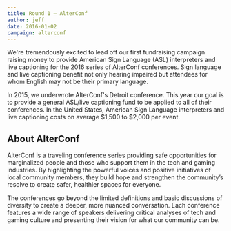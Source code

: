 ```yaml
---
title: Round 1 – AlterConf
author: jeff
date: 2016-01-02
campaign: alterconf
---
```


We're tremendously excited to lead off our first fundraising campaign raising money to provide American Sign Language (ASL) interpreters and live captioning for the 2016 series of AlterConf conferences. Sign language and live captioning benefit not only hearing impaired but attendees for whom English may not be their primary language.

In 2015, we underwrote AlterConf's Detroit conference. This year our goal is to provide a general ASL/live captioning fund to be applied to all of their conferences. In the United States, American Sign Language interpreters and live captioning costs on average $1,500 to $2,000 per event. 

## About AlterConf

AlterConf is a traveling conference series providing safe opportunities for marginalized people and those who support them in the tech and gaming industries. By highlighting the powerful voices and positive initiatives of local community members, they build hope and strengthen the community’s resolve to create safer, healthier spaces for everyone.

The conferences go beyond the limited definitions and basic discussions of diversity to create a deeper, more nuanced conversation. Each conference features a wide range of speakers delivering critical analyses of tech and gaming culture and presenting their vision for what our community can be.
